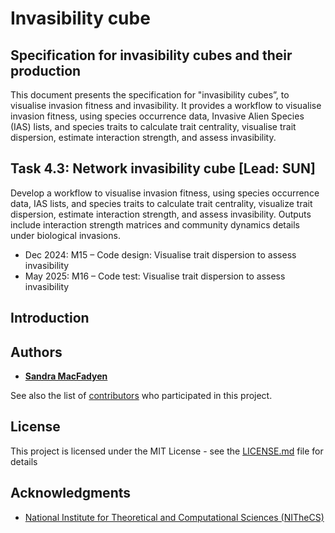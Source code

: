 # Invasibility cube
<!-- ![example workflow](https://github.com/github/docs/actions/workflows/main.yml/badge.svg) -->

<!-- {:.alert .alert-warning}
This page is not yet complete. -->

## Specification for invasibility cubes and their production
This document presents the specification for "invasibility cubes”, to visualise invasion fitness and invasibility. It provides a workflow to visualise invasion fitness, using species occurrence data, Invasive Alien Species (IAS) lists, and species traits to calculate trait centrality, visualise trait dispersion, estimate interaction strength, and assess invasibility.

## Task 4.3: Network invasibility cube [Lead: SUN]

Develop a workflow to visualise invasion fitness, using species occurrence data, IAS lists, and species traits to calculate trait centrality, visualize trait dispersion, estimate interaction strength, and assess invasibility. Outputs include interaction strength matrices and community dynamics details under biological invasions.

- Dec 2024: M15 – Code design: Visualise trait dispersion to assess invasibility
- May 2025: M16 – Code test: Visualise trait dispersion to assess invasibility

## Introduction

## Authors

  - [**Sandra MacFadyen**](https://www0.sun.ac.za/biomath/pf/sandra-macfadyen/)

See also the list of [contributors](working.md) who participated in this project.

## License

This project is licensed under the MIT License - see the [LICENSE.md](LICENSE.md) file for details

## Acknowledgments

- [National Institute for Theoretical and Computational Sciences (NITheCS)](https://nithecs.ac.za/)

